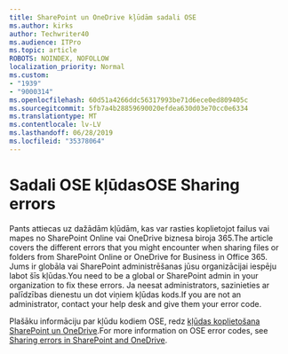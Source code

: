 ```yaml
---
title: SharePoint un OneDrive kļūdām sadali OSE
ms.author: kirks
author: Techwriter40
ms.audience: ITPro
ms.topic: article
ROBOTS: NOINDEX, NOFOLLOW
localization_priority: Normal
ms.custom:
- "1939"
- "9000314"
ms.openlocfilehash: 60d51a4266ddc56317993be71d6ece0ed809405c
ms.sourcegitcommit: 5fb7a4b28859690020efdea630d03e70cc0e6334
ms.translationtype: MT
ms.contentlocale: lv-LV
ms.lasthandoff: 06/28/2019
ms.locfileid: "35378064"
---
```

# <a name="ose-sharing-errors"></a><span data-ttu-id="1a99e-102">Sadali OSE kļūdas</span><span class="sxs-lookup"><span data-stu-id="1a99e-102">OSE Sharing errors</span></span>

<span data-ttu-id="1a99e-103">Pants attiecas uz dažādām kļūdām, kas var rasties koplietojot failus vai mapes no SharePoint Online vai OneDrive biznesa biroja 365.</span><span class="sxs-lookup"><span data-stu-id="1a99e-103">The article covers the different errors that you might encounter when sharing files or folders from SharePoint Online or OneDrive for Business in Office 365.</span></span> <span data-ttu-id="1a99e-104">Jums ir globāla vai SharePoint administrēšanas jūsu organizācijai iespēju labot šīs kļūdas.</span><span class="sxs-lookup"><span data-stu-id="1a99e-104">You need to be a global or SharePoint admin in your organization to fix these errors.</span></span> <span data-ttu-id="1a99e-105">Ja neesat administrators, sazinieties ar palīdzības dienestu un dot viņiem kļūdas kods.</span><span class="sxs-lookup"><span data-stu-id="1a99e-105">If you are not an administrator, contact your help desk and give them your error code.</span></span>

<span data-ttu-id="1a99e-106">Plašāku informāciju par kļūdu kodiem OSE, redz [kļūdas koplietošana SharePoint un OneDrive](https://docs.microsoft.com/sharepoint/sharepoint-onedrive-error-message).</span><span class="sxs-lookup"><span data-stu-id="1a99e-106">For more information on OSE error codes, see [Sharing errors in SharePoint and OneDrive](https://docs.microsoft.com/sharepoint/sharepoint-onedrive-error-message).</span></span>
